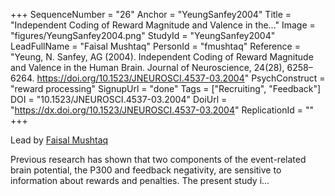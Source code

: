 +++
SequenceNumber = "26"
Anchor = "YeungSanfey2004"
Title = "Independent Coding of Reward Magnitude and Valence in the..."
Image = "figures/YeungSanfey2004.png"
StudyId = "YeungSanfey2004"
LeadFullName = "Faisal Mushtaq"
PersonId = "fmushtaq"
Reference = "Yeung, N. Sanfey, AG (2004). Independent Coding of Reward Magnitude and Valence in the Human Brain. Journal of Neuroscience, 24(28), 6258–6264. https://doi.org/10.1523/JNEUROSCI.4537-03.2004"
PsychConstruct = "reward processing"
SignupUrl = "done"
Tags = ["Recruiting", "Feedback"]
DOI = "10.1523/JNEUROSCI.4537-03.2004"
DoiUrl = "https://dx.doi.org/10.1523/JNEUROSCI.4537-03.2004"
ReplicationId = ""
+++

Lead by [Faisal Mushtaq](/people/#fmushtaq)

Previous research has shown that two components of the event-related brain potential, the P300 and feedback negativity, are sensitive to information about rewards and penalties. The present study i...